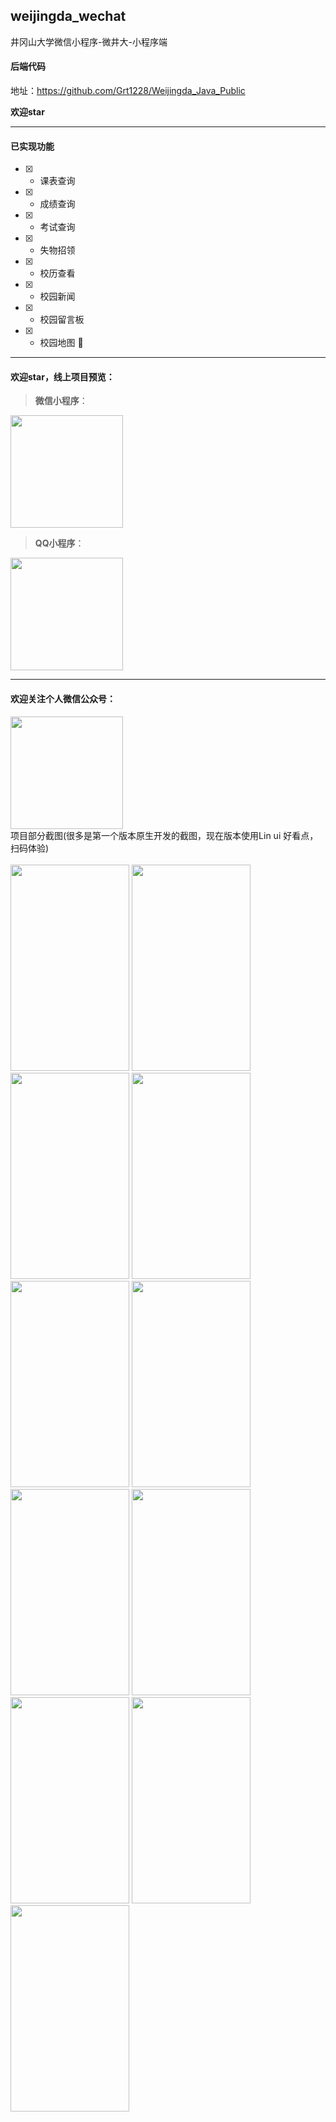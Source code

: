 ## weijingda_wechat
井冈山大学微信小程序-微井大-小程序端</br>

#### 后端代码

地址：https://github.com/Grt1228/Weijingda_Java_Public

**欢迎star**

---
#### **已实现功能**

- [x] - 课表查询
- [x] - 成绩查询
- [x] - 考试查询
- [x] - 失物招领
- [x] - 校历查看
- [x] - 校园新闻
- [x] - 校园留言板
- [x] - 校园地图
🔲

---

#### **欢迎star**，线上项目预览：

> **微信小程序**：

<img src="https://g-photo.oss-cn-shanghai.aliyuncs.com/gh_e6a721abc69c_430.jpg" height="180" width="180" >

> **QQ小程序**：

<img src="https://g-photo.oss-cn-shanghai.aliyuncs.com/cbdf8e8ea6b70eaa886caa21e5b5759f.png" height="180" width="180" >

---
#### **欢迎关注个人微信公众号**：

<img src="https://wjdgood.oss-cn-shanghai.aliyuncs.com/qrcode_for_gh_0c045d619550_430.jpg" height="180" width="180" >

</br>
项目部分截图(很多是第一个版本原生开发的截图，现在版本使用Lin ui 好看点，扫码体验)</br>
</br>
<img src="https://gitee.com/uploads/images/2018/0602/175618_1a49f235_1350936.jpeg" height="330" width="190" >
<img src="https://gitee.com/uploads/images/2018/0602/175638_724330b5_1350936.png" height="330" width="190" >
<img src="https://gitee.com/uploads/images/2018/0602/175657_45e824dd_1350936.jpeg" height="330" width="190" >
<img src="https://gitee.com/uploads/images/2018/0602/175716_71de5af4_1350936.jpeg" height="330" width="190" ></br>
<img src="https://gitee.com/uploads/images/2018/0602/175736_9664b863_1350936.jpeg" height="330" width="190" >
<img src="https://gitee.com/uploads/images/2018/0602/175755_645b6ed2_1350936.jpeg" height="330" width="190" >
<img src="https://gitee.com/uploads/images/2018/0602/175815_fb2920c9_1350936.jpeg" height="330" width="190" >
<img src="https://gitee.com/uploads/images/2018/0602/175834_019305ef_1350936.jpeg" height="330" width="190" ></br>
<img src="https://gitee.com/uploads/images/2018/0602/175854_df57f877_1350936.jpeg" height="330" width="190" >
<img src="https://gitee.com/uploads/images/2018/0602/175907_7ebc6c0b_1350936.jpeg" height="330" width="190" >
<img src="https://gitee.com/uploads/images/2018/0602/175932_0b38e169_1350936.png" height="330" width="190" >


